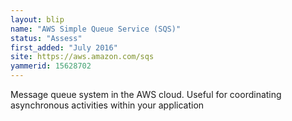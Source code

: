 ```yaml
---
layout: blip
name: "AWS Simple Queue Service (SQS)"
status: "Assess"
first_added: "July 2016"
site: https://aws.amazon.com/sqs
yammerid: 15628702
---
```

Message queue system in the AWS cloud. Useful for coordinating asynchronous activities within your application 